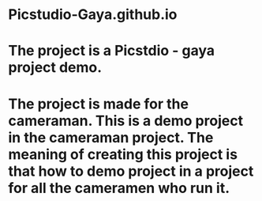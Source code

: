 # Picstudio-Gaya.github.io
#  The project is a Picstdio - gaya project demo.
# The project is made for the cameraman. This is a demo project in the cameraman project. The meaning of creating this project is that how to demo project in a project for all the cameramen who run it.